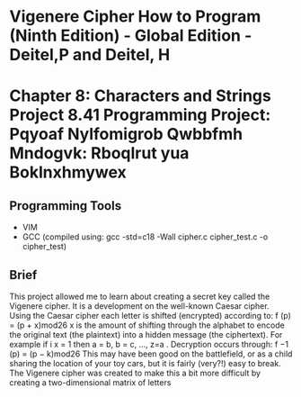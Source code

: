 # Vigenere Cipher How to Program (Ninth Edition) - Global Edition - Deitel,P and Deitel, H
# Chapter 8: Characters and Strings Project 8.41 Programming Project: Pqyoaf Nylfomigrob Qwbbfmh Mndogvk: Rboqlrut yua Boklnxhmywex

## Programming Tools
- VIM
- GCC (compiled using: gcc -std=c18 -Wall cipher.c cipher_test.c -o cipher_test)

## Brief
This project allowed me to learn about creating a secret key called the Vigenere cipher. It is a development on the
well-known Caesar cipher.
Using the Caesar cipher each letter is shifted (encrypted) according to:
f (p) = (p + x)mod26
x is the amount of shifting through the alphabet to encode the original text (the plaintext) into a hidden message
(the ciphertext). For example if i x = 1 then
a = b,
b = c,
...,
z=a
.
Decryption occurs through:
f −1 (p) = (p − k)mod26
This may have been good on the battlefield, or as a child sharing the location of your toy cars, but it is fairly (very?!)
easy to break.
The Vigenere cipher was created to make this a bit more difficult by creating a two-dimensional matrix of letters
